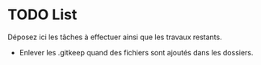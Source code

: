 TODO List
=========

Déposez ici les tâches à effectuer ainsi que les travaux restants.

* Enlever les .gitkeep quand des fichiers sont ajoutés dans les dossiers.
